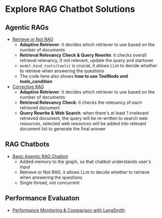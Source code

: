 # Explore RAG Chatbot Solutions
## Agentic RAGs
* [Retrieve or Not RAG][2]
  * <b>Adaptive Retriever</b>: it decides which retriever to use based on the number of documents
  * <b>Retrieval Relevancy Check & Query Rewrite</b>: it checks overall retrieval relevancy, if not relevant, update the query and startover
  * `model.bind_tools(tools)` is crucial, it allows LLm to decide whether to retrieve when answering the questions
  * The code here also shows <b>how to use ToolNode and tools_condition</b>
* [Corrective RAG][1]
  * <b>Adaptive Retriever</b>: it decides which retriever to use based on the number of documents
  * <b>Retrieval Relevancy Check</b>: it checks the relevancy of each retrieved document
  * <b>Query Rewrite & Web Search</b>: when there's at least 1 irrelevant retrieved document, the query will be re-written to search web resources, selected web resources will be added into relevant document list to generate the final answer
 
## RAG Chatbots
* [Basic Agentic RAG Chatbot][4]
  * Added memory to the graph, so that chatbot understands user's input
  * Retrieve or Not RAG, it allows LLm to decide whether to retrieve when answering the questions
  * Single thread, not concurrent
 
## Performance Evaluaton
* [Performance Monitoring & Comparison with LangSmith][3]


[1]:https://github.com/hanhanwu/Hanhan_LangGraph_Exercise/blob/main/RAG_Chatbot/try_corrective_rag.ipynb
[2]:https://github.com/hanhanwu/Hanhan_LangGraph_Exercise/blob/main/RAG_Chatbot/try_langgraph_agentic_rag.ipynb
[3]:https://github.com/hanhanwu/Hanhan_LangGraph_Exercise/blob/main/RAG_Chatbot/try_langsmith_model_comparison.ipynb
[4]:https://github.com/hanhanwu/Hanhan_LangGraph_Exercise/blob/main/RAG_Chatbot/rag_chatbot_with_memory.ipynb
